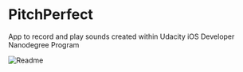 # PitchPerfect
App to record and play sounds created within Udacity iOS Developer Nanodegree Program


![Readme](https://user-images.githubusercontent.com/84732824/215268109-b952ad54-feda-4d44-bb0c-b7f145bb9a11.png)


